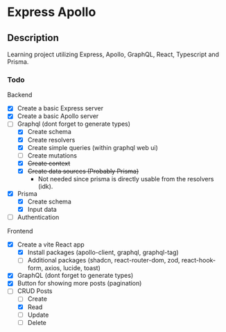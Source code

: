 # Express Apollo

## Description

Learning project utilizing Express, Apollo, GraphQL, React, Typescript and Prisma.

### Todo

Backend

- [x] Create a basic Express server
- [x] Create a basic Apollo server
- [ ] Graphql (dont forget to generate types)
    - [x] Create schema
    - [x] Create resolvers
    - [x] Create simple queries (within graphql web ui)
    - [ ] Create mutations
    - [x] ~~Create context~~
    - [x] ~~Create data sources (Probably Prisma)~~
        - Not needed since prisma is directly usable from the resolvers (idk).
- [x] Prisma
    - [x] Create schema
    - [x] Input data
- [ ] Authentication

Frontend
- [x] Create a vite React app
  - [x] Install packages (apollo-client, graphql, graphql-tag)
  - [ ] Additional packages (shadcn, react-router-dom, zod, react-hook-form, axios, lucide, toast)
- [x] GraphQL (dont forget to generate types)
- [x] Button for showing more posts (pagination)
- [ ] CRUD Posts
  - [ ] Create
  - [x] Read
  - [ ] Update
  - [ ] Delete 